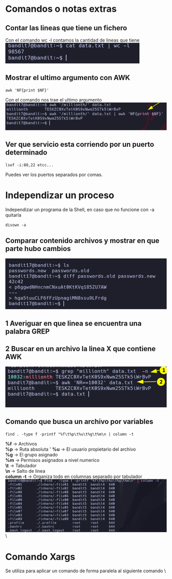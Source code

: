 # Comandos o notas extras

## Contar las lineas que tiene un fichero
Con el comando wc -l contamos la cantidad de lineas que tiene\
![label text](imgs/02.png)

## Mostrar el ultimo argumento con AWK 
```
awk 'NF{print $NF}'
```
Con el comando nos trae el ultimo argumento \
![label text](imgs/03.png)

## Ver que servicio esta corriendo por un puerto determinado
```
lsof -i:80,22 etcc...
```
Puedes ver los puertos separados por comas.

# Independizar un proceso
Independizar un programa de la Shell, en caso que no funcione con -a quitarla 
```
disown -a
```
## Comparar contenido archivos y mostrar en que parte hubo cambios
![label text](imgs/05.png)

## 1 Averiguar en que linea se encuentra una palabra GREP
## 2 Buscar en un archivo la linea X que contiene AWK
![label text](imgs/04.png)

## Comando que busca un archivo por variables
```
find . -type f -printf "%f\t%p\t%u\t%g\t%m\n | column -t
```
**%f** -> Archivos \
**%p** -> Ruta absoluta '
**%u** -> El usuario propietario del archivo \
**%g** -> El grupo asignado \
**%m** -> Permisos asignados a nivel numerico \
**\\t** -> Tabulador \
**\\n** -> Salto de linea \
**column -t** -> Organiza todo en columnas separado por tabulador \
![label text](imgs/01.png) \

# Comando Xargs
Se utiliza para aplicar un comando de forma paralela al siguiente comando \




